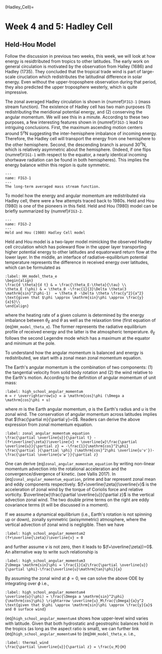 (Hadley_Cell)=
# Week 4 and 5: Hadley Cell 
## Held-Hou Model

Follow the discussion in previous two weeks, this week, we will look at how energy is residtributed from tropics to other latitudes. The early work on general circulation is motivated by the observation from Halley (1686) and Hadley (1735). They concluded that the tropical trade wind is part of large-scale ciruclation which redistributes the latitudinal difference in solar energy. Even without the upper-troposphere observation during that period, they also predicted the upper troposphere westerly, which is quite impressive. 

The zonal averaged Hadley circulation is shown in {numref}`FIG3-1` (mass stream function). The existence of Hadley cell has two main purposes (1) redistributing the meridional potential energy, and (2) conserving the angular momentum. We will see this in a minute. According to these two purposes, a few interesting features shown in {numref}`FIG3-1` lead to intriguing conclusions. First, the maximum ascending motion centers around $5^o$N suggesting the inter-hemisphere imbalance of incoming energy. Therefore, the Hadley cell will transport the energy from one hemisphere to the other hemisphere. Second, the descending branch is around 30$^o$N, which is relatively asymmetric about the hemisphere. (Indeed, if one flips {numref}`FIG1-1` with respect to the equator, a nearly identical incoming shortwave radiation can be found in both hemispheres). This implies the energy balance within this region is quite symmetric.   


```{figure} ../tropical-dynamics-figures/mass_stream_function.png
---
name: FIG3-1
---
The long-term averaged mass stream function. 
``` 

To model how the energy and angular momentum are redistributed via Hadley cell, there were a few attempts traced back to 1980s. Held and Hou (1980) is one of the pioneers in this field. Held and Hou (1980) model can be briefly summarized by {numref}`FIG3-2`. 


```{figure} ../tropical-dynamics-figures/Held-and-Hou.png
---
name: FIG3-2
---
Held and Hou (1980) Hadley Cell model
```

Held and Hou model is a two-layer model mimicking the observed Hadley cell circulation which has poleward flow in the upper layer transporting higher potential energy to other latitudes and equatorward return flow at the lower layer. In the middle, an interface of radiative-equilibrium potential temperature represents the difference in received energy over latitudes, which can be formulated as 

```{math}
:label: HH_model_theta_e
\begin{align}
\frac{d \theta}{d t} & = \frac{\theta_E-\theta}{\tau} \\
\theta_E (\phi) & = \theta_0 -\frac{1}{3}\Delta \theta(3 \mathrm{sin}^2\phi-1)  = \theta_0 -\Delta \theta \frac{y^2}{a^2} \text{given that $\phi \approx \mathrm{sin}\phi \approx \frac{y}{a}$}\\
\end{align}
```
where the heating rate of a given column is determined by the energy imbalance between $\theta_E$ and $\theta$ as well as the relaxation time (first equation of {eq}`HH_model_theta_e`). The former represents the radiative equilibrium profile of received energy and the latter is the atmospheric temperature. $\theta_E$ follows the second Legendre mode which has a maximum at the equator and minimum at the pole. 


To understand how the angular momentum is balanced and energy is redistributed, we start with a zonal mean zonal momentum equation. 

The Earth's angular momentum is the combination of two components: (1) the tangential velocity from solid body rotation and (2) the wind relative to the Earth's motion. According to the definition of angular momentum of unit mass: 

```{math}
:label: high_school_angular_momentum
m = r \overrightarrow{u} = a \mathrm{cos}\phi (\Omega a \mathrm{cos}\phi + u)  
```

where $m$ is the Earth angular momentum, $a$ is the Earth's radius and $u$ is the zonal wind. The conservation of angular momentum across latitudes implies that $\frac{\partial m}{\partial y}=0$. Readers can derive the above expression from zonal momentum equation. 

```{math}
:label: zonal_angular_momentum_equation
\frac{\partial \overline{u}}{\partial t} - (f+\overline{\zeta})\overline{v} + \overline{w}\frac{\partial \overline{u}}{\partial z} = -\frac{1}{\mathrm{cos}^2\phi} \frac{\partial }{\partial \phi} (\mathrm{cos}^2\phi \overline{u'v'})-\frac{\partial \overline{u'w'}}{\partial z}
```

One can derive {eq}`zonal_angular_momentum_equation` by writing non-linear momentum advection into the rotational acceleration and the convergence/divergence of kinetic. (see Vallis 2017). In {eq}`zonal_angular_momentum_equation`, prime and bar represent zonal mean and eddy components respectively. $(f+\overline{\zeta})\overline{v}$ is the acceleration of zonal wind by the torque of Coriolis force and relative vorticity. $\overline{w}\frac{\partial \overline{u}}{\partial z}$ is the vertical advection zonal wind. The two double prime terms on the right are eddy covariance terms (it will be discussed in a moment).


If we assume a dynamical equilibrium (i.e., Earth's rotation is not spinning up or down), zonally symmetric (axisymmetric) atmosphere, where the vertical advection of zonal wind is negligible. Then we have 

```{math}
:label: high_school_angular_momentum2
(f+\overline{\zeta})\overline{v} = 0 
```

and further assume $v$ is not zero, then it leads to $(f+\overline{\zeta})=0$. An alternative way to write such relationship is

```{math}
:label: high_school_angular_momentum3
2\Omega \mathrm{sin}\phi = \frac{1}{a}\frac{\partial \overline{u}}{\partial \phi}-\frac{\overline{u}\mathrm{tan}\phi}{a}
```

By assuming the zonal wind at $\phi=0$, we can solve the above ODE by integrating over $\phi$ i.e., 

```{math}
:label: high_school_angular_momentum4
\overline{u}(\phi) = \frac{\Omega a \mathrm{sin}^2\phi}{\mathrm{cos}\phi} \rightarrow \overline{u}_M\frac{\Omega}{a}y^2  \text{given that $\phi \approx \mathrm{sin}\phi \approx \frac{y}{a}$ and 0 surface wind}
```
{eq}`high_school_angular_momentum4` shows how upper-level wind varies with latitude. Given that both hydrostatic and geostrophic balances hold in the tropics (as long as the aspect ratio is small), we can further link {eq}`high_school_angular_momentum4` to {eq}`HH_model_theta_e`. i.e., 


```{math}
:label: thermal_wind
\frac{\partial \overline{u}}{\partial z} = \frac{u_M}{H}
```




